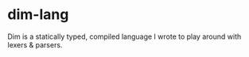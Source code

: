# dim-lang
Dim is a statically typed, compiled language I wrote to play around with lexers &amp; parsers.
